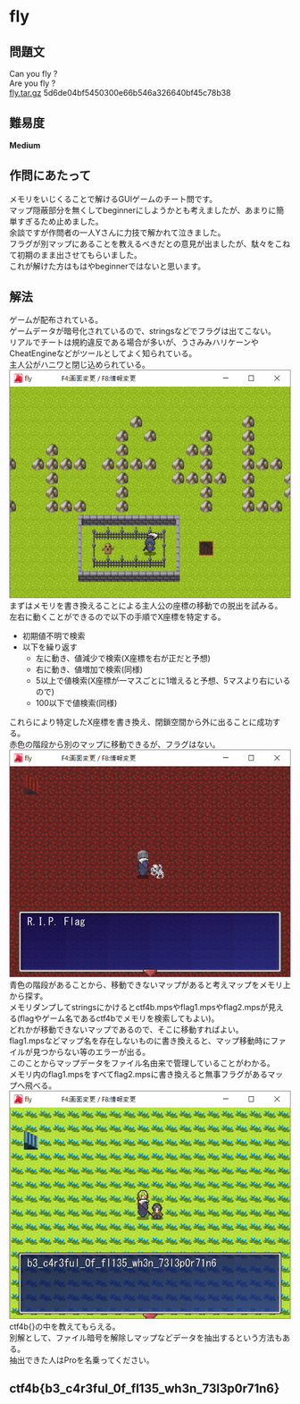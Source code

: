 # fly

## 問題文
Can you fly ?  
Are you fly ?  
[fly.tar.gz](files/fly.tar.gz) 5d6de04bf5450300e66b546a326640bf45c78b38  

## 難易度
**Medium**  

## 作問にあたって
メモリをいじくることで解けるGUIゲームのチート問です。  
マップ隠蔽部分を無くしてbeginnerにしようかとも考えましたが、あまりに簡単すぎるため止めました。  
余談ですが作問者の一人Yさんに力技で解かれて泣きました。  
フラグが別マップにあることを教えるべきだとの意見が出ましたが、駄々をこねて初期のまま出させてもらいました。  
これが解けた方はもはやbeginnerではないと思います。  

## 解法
ゲームが配布されている。  
ゲームデータが暗号化されているので、stringsなどでフラグは出てこない。  
リアルでチートは規約違反である場合が多いが、うさみみハリケーンやCheatEngineなどがツールとしてよく知られている。  
主人公がハニワと閉じ込められている。  
![images/0.png](images/0.png)  
まずはメモリを書き換えることによる主人公の座標の移動での脱出を試みる。  
左右に動くことができるので以下の手順でX座標を特定する。  
- 初期値不明で検索  
- 以下を繰り返す  
  - 左に動き、値減少で検索(X座標を右が正だと予想)  
  - 右に動き、値増加で検索(同様)  
  - 5以上で値検索(X座標が一マスごとに1増えると予想、5マスより右にいるので)  
  - 100以下で値検索(同様)  

これらにより特定したX座標を書き換え、閉鎖空間から外に出ることに成功する。  
赤色の階段から別のマップに移動できるが、フラグはない。  
![images/1.png](images/1.png)  
青色の階段があることから、移動できないマップがあると考えマップをメモリ上から探す。  
メモリダンプしてstringsにかけるとctf4b.mpsやflag1.mpsやflag2.mpsが見える(flagやゲーム名であるctf4bでメモリを検索してもよい)。  
どれかが移動できないマップであるので、そこに移動すればよい。  
flag1.mpsなどマップ名を存在しないものに書き換えると、マップ移動時にファイルが見つからない等のエラーが出る。  
このことからマップデータをファイル名由来で管理していることがわかる。  
メモリ内のflag1.mpsをすべてflag2.mpsに書き換えると無事フラグがあるマップへ飛べる。  
![images/2.png](images/2.png)  
ctf4b{}の中を教えてもらえる。  
別解として、ファイル暗号を解除しマップなどデータを抽出するという方法もある。  
抽出できた人はProを名乗ってください。  

## ctf4b{b3_c4r3ful_0f_fl135_wh3n_73l3p0r71n6}
